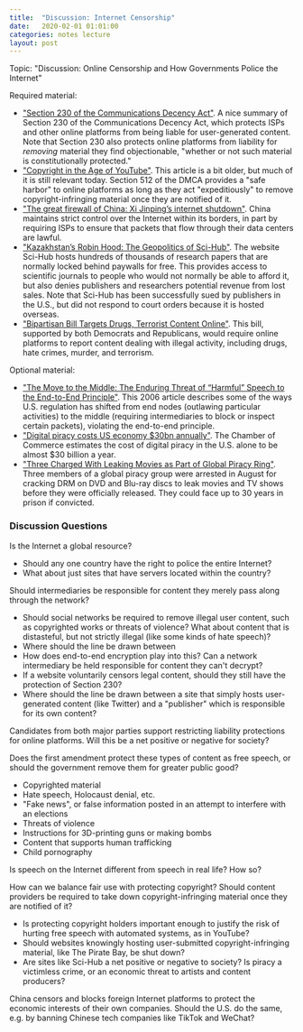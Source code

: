 ```yaml
---
title:  "Discussion: Internet Censorship"
date:   2020-02-01 01:01:00
categories: notes lecture 
layout: post
---
```


Topic: "Discussion: Online Censorship and How Governments Police the Internet"


Required material:

  - ["Section 230 of the Communications Decency Act"][jp_sec230]. A nice summary
	of Section 230 of the Communications Decency Act, which protects ISPs and
	other online platforms from being liable for user-generated content. Note
	that Section 230 also protects online platforms from liability for
	_removing_ material they find objectionable, "whether or not such material
	is constitutionally protected."
  - ["Copyright in the Age of YouTube"][jp_cy]. This article is a bit older, but
	much of it is still relevant today. Section 512 of the DMCA provides a
	"safe harbor" to online platforms as long as they act "expeditiously" to
	remove copyright-infringing material once they are notified of it.
  - ["The great firewall of China: Xi Jinping’s internet shutdown"][jp_china].
	China maintains strict control over the Internet within its borders, in
	part by requiring ISPs to ensure that packets that flow through their data
	centers are lawful.
  - ["Kazakhstan’s Robin Hood: The Geopolitics of Sci-Hub"][jp_sh]. The website
	Sci-Hub hosts hundreds of thousands of research papers that are normally
	locked behind paywalls for free. This provides access to scientific
	journals to people who would not normally be able to afford it, but also
	denies publishers and researchers potential revenue from lost sales. Note
	that Sci-Hub has been successfully sued by publishers in the U.S., but did
	not respond to court orders because it is hosted overseas.
  - ["Bipartisan Bill Targets Drugs, Terrorist Content Online"][jp_bill]. This
	bill, supported by both Democrats and Republicans, would require online
	platforms to report content dealing with illegal activity, including drugs,
	hate crimes, murder, and terrorism.

Optional material:

  - ["The Move to the Middle: The Enduring Threat of “Harmful” Speech to the End-to-End Principle"][jp_e2e]. This 2006 article describes some of the
	ways U.S. regulation has shifted from end nodes (outlawing particular
	activities) to the middle (requiring intermediaries to block or inspect
	certain packets), violating the end-to-end principle.
  - ["Digital piracy costs US economy $30bn annually"][jp_cost]. The Chamber of
	Commerce estimates the cost of digital piracy in the U.S. alone to be
	almost \$30 billion a year.
  - ["Three Charged With Leaking Movies as Part of Global Piracy Ring"][jp_sparks]. Three members of a global piracy group were arrested in
	August for cracking DRM on DVD and Blu-ray discs to leak movies and TV
	shows before they were officially released. They could face up to 30 years
	in prison if convicted.


[jp_e2e]:https://web.archive.org/web/20120314122135if_/http://law.wustl.edu/Journal/21/p31PalfreyRogoyski.pdf
[jp_sec230]:https://www.eff.org/issues/cda230
[jp_cy]:https://www.abajournal.com/magazine/article/copyright_in_the_age_of_youtube
[jp_china]:https://www.theguardian.com/news/2018/jun/29/the-great-firewall-of-china-xi-jinpings-internet-shutdown
[jp_sh]:https://thediplomat.com/2020/09/kazakhstans-robin-hood-the-geopolitics-of-sci-hub/
[jp_bill]:https://about.bgov.com/news/bipartisan-bill-targets-illegal-drugs-terrorist-content-online/
[jp_cost]:https://www.ibc.org/trends/digital-piracy-costs-us-economy-30bn-annually/4037.article
[jp_sparks]:https://www.nytimes.com/2020/08/26/business/media/piracy-ring-movies-internet.html


### Discussion Questions

Is the Internet a global resource?
  - Should any one country have the right to police the entire Internet?
  - What about just sites that have servers located within the country?

Should intermediaries be responsible for content they merely pass along through
the network?

  - Should social networks be required to remove illegal user content, such as
	copyrighted works or threats of violence? What about content that is
	distasteful, but not strictly illegal (like some kinds of hate speech)?
  - Where should the line be drawn between 
  - How does end-to-end encryption play into this? Can a network intermediary
	be held responsible for content they can't decrypt?
  - If a website voluntarily censors legal content, should they still have the
	protection of Section 230?
  - Where should the line be drawn between a site that simply hosts
	user-generated content (like Twitter) and a "publisher" which is
	responsible for its own content?

Candidates from both major parties support restricting liability protections
for online platforms. Will this be a net positive or negative for society?

Does the first amendment protect these types of content as free speech, or
should the government remove them for greater public good?

  - Copyrighted material
  - Hate speech, Holocaust denial, etc.
  - "Fake news", or false information posted in an attempt to interfere with an
	elections
  - Threats of violence
  - Instructions for 3D-printing guns or making bombs
  - Content that supports human trafficking
  - Child pornography

Is speech on the Internet different from speech in real life? How so?

How can we balance fair use with protecting copyright? Should content providers
be required to take down copyright-infringing material once they are notified
of it?

  - Is protecting copyright holders important enough to justify the risk of
	hurting free speech with automated systems, as in YouTube?
  - Should websites knowingly hosting user-submitted copyright-infringing
	material, like The Pirate Bay, be shut down?
  - Are sites like Sci-Hub a net positive or negative to society? Is piracy a
	victimless crime, or an economic threat to artists and content producers?

China censors and blocks foreign Internet platforms to protect the economic
interests of their own companies. Should the U.S. do the same, e.g. by banning
Chinese tech companies like TikTok and WeChat?
